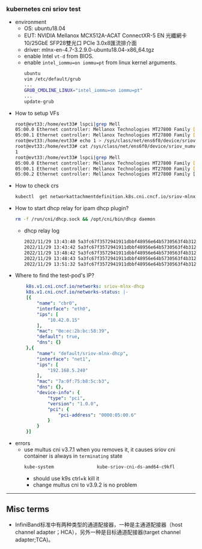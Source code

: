 ### kubernetes cni sriov test  
- environment  
    + OS: ubuntu18.04  
    + EUT: NVIDIA Mellanox MCX512A-ACAT ConnectXR-5 EN 光纖網卡 10/25GbE SFP28雙光口 PCIe 3.0x8匯流排介面 
    + driver: mlnx-en-4.7-3.2.9.0-ubuntu18.04-x86_64.tgz  
    + enable Intel `vt-d` from BIOS.  
    + enable `intel_iommu=on iommu=pt` from linux kernel arguments.  
        ```sh  
        ubuntu
        vim /etc/default/grub
        ...
        GRUB_CMDLINE_LINUX="intel_iommu=on iommu=pt"
        ...
        update-grub
        ```  
- How to setup VFs  
    ```sh 
    root@evt33:/home/evt33# lspci|grep Mell
    05:00.0 Ethernet controller: Mellanox Technologies MT27800 Family [ConnectX-5]
    05:00.1 Ethernet controller: Mellanox Technologies MT27800 Family [ConnectX-5]
    root@evt33:/home/evt33# echo 1 > /sys/class/net/ens6f0/device/sriov_numvfs
    root@evt33:/home/evt33# cat /sys/class/net/ens6f0/device/sriov_numvfs
    1
    root@evt33:/home/evt33# lspci|grep Mell
    05:00.0 Ethernet controller: Mellanox Technologies MT27800 Family [ConnectX-5]
    05:00.1 Ethernet controller: Mellanox Technologies MT27800 Family [ConnectX-5]
    05:00.2 Ethernet controller: Mellanox Technologies MT27800 Family [ConnectX-5 Virtual Function] 
    ```  
- How to check crs  
    ```sh  
    kubectl  get networkattachmentdefinition.k8s.cni.cncf.io/sriov-mlnx-dhcp -o yaml
    ```  
- How to start dhcp relay for ipam dhcp plugin?  
    ```sh  
    rm -f /run/cni/dhcp.sock && /opt/cni/bin/dhcp daemon
    ```  
    + dhcp relay log  
        ```sh  
        2022/11/29 13:43:40 5a3fc67f3572941911dbbf48956e64b5730563f4b31207f559bd572e4ecffe40/sriov-network/net1: acquiring lease
        2022/11/29 13:43:42 5a3fc67f3572941911dbbf48956e64b5730563f4b31207f559bd572e4ecffe40/sriov-network/net1: lease acquired, expiration is 2022-11-29 13:53:42.523242052 +0800 CST m=+765.359836249
        2022/11/29 13:48:42 5a3fc67f3572941911dbbf48956e64b5730563f4b31207f559bd572e4ecffe40/sriov-network/net1: renewing lease
        2022/11/29 13:48:43 5a3fc67f3572941911dbbf48956e64b5730563f4b31207f559bd572e4ecffe40/sriov-network/net1: lease renewed, expiration is 2022-11-29 13:58:43.587398846 +0800 CST m=+1066.423993134
        2022/11/29 13:51:32 5a3fc67f3572941911dbbf48956e64b5730563f4b31207f559bd572e4ecffe40/sriov-network/net1: releasing lease
        ```  
+ Where to find the test-pod's IP?
    ```yaml  
        k8s.v1.cni.cncf.io/networks: sriov-mlnx-dhcp
        k8s.v1.cni.cncf.io/networks-status: |-
        [{
            "name": "cbr0",
            "interface": "eth0",
            "ips": [
                "10.42.0.15"
            ],
            "mac": "0e:ec:2b:bc:58:39",
            "default": true,
            "dns": {}
        },{
            "name": "default/sriov-mlnx-dhcp",
            "interface": "net1",
            "ips": [
                "192.168.5.240"
            ],
            "mac": "7a:0f:75:b8:5c:b3",
            "dns": {},
            "device-info": {
                "type": "pci",
                "version": "1.0.0",
                "pci": {
                    "pci-address": "0000:05:00.6"
                }
            }
        }]
    ```  
- errors  
    + use multus cni v3.7.1 when you removes it, it causes sriov cni container is always in `terminating` state  
        ```sh  
        kube-system                kube-sriov-cni-ds-amd64-c9kfl                                    ● 0/1          0 Terminating    0   0      0      0      0  0
        ```  
        + should use k9s ctrl+k kill it  
        + change multus cni to v3.9.2 is no problem  

---
## Misc terms  
+ InfiniBand标准中有两种类型的通道配接器，一种是主通道配接器（host channel adapter；HCA），另外一种是目标通道配接器(target channel adapter;TCA)。  